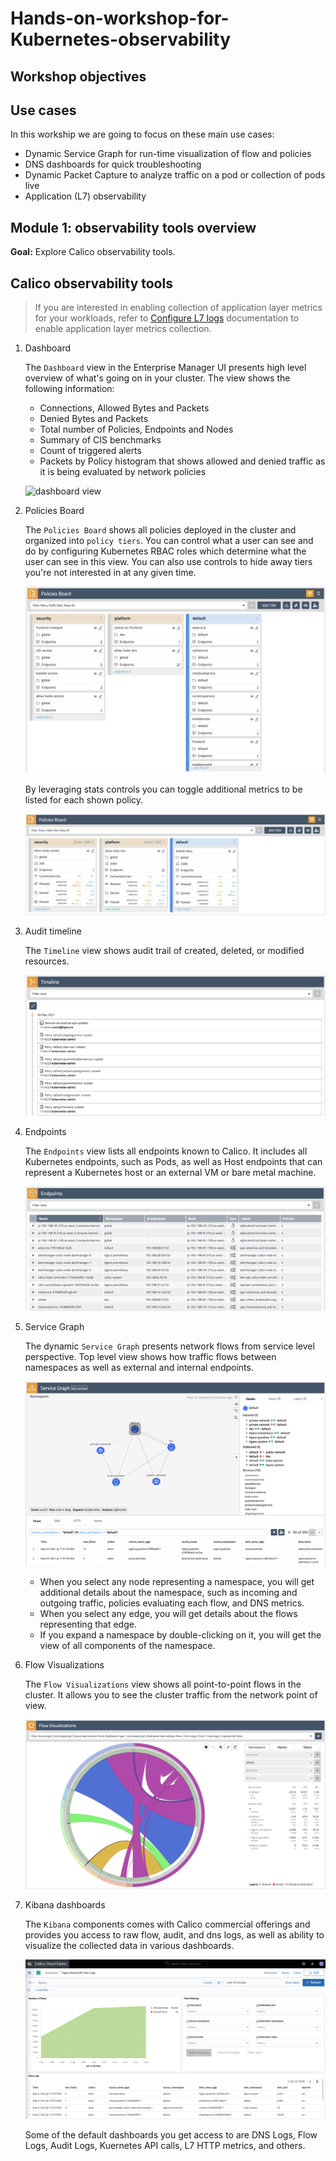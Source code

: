 # Hands-on-workshop-for-Kubernetes-observability

## Workshop objectives

## Use cases

In this workship we are going to focus on these main use cases:

- Dynamic Service Graph for run-time visualization of flow and policies 
- DNS dashboards for quick troubleshooting 
- Dynamic Packet Capture to analyze traffic on a pod or collection of pods live 
- Application (L7) observability

## Module 1: observability tools overview

**Goal:** Explore Calico observability tools.

## Calico observability tools

>If you are interested in enabling collection of application layer metrics for your workloads, refer to [Configure L7 logs](https://docs.tigera.io/visibility/elastic/l7/configure) documentation to enable application layer metrics collection.

1. Dashboard

    The `Dashboard` view in the Enterprise Manager UI presents high level overview of what's going on in your cluster. The view shows the following information:

    - Connections, Allowed Bytes and Packets
    - Denied Bytes and Packets
    - Total number of Policies, Endpoints and Nodes
    - Summary of CIS benchmarks
    - Count of triggered alerts
    - Packets by Policy histogram that shows allowed and denied traffic as it is being evaluated by network policies

    ![dashboard view](../../img/dashboard-view.png)

2. Policies Board

    The `Policies Board` shows all policies deployed in the cluster and organized into `policy tiers`. You can control what a user can see and do by configuring Kubernetes RBAC roles which determine what the user can see in this view. You can also use controls to hide away tiers you're not interested in at any given time.

    ![policies board](img/policies-board.png)

    By leveraging stats controls you can toggle additional metrics to be listed for each shown policy.

    ![policies board stats](img/policies-board-stats.png)

3. Audit timeline

    The `Timeline` view shows audit trail of created, deleted, or modified resources.

    ![timeline view](img/timeline-view.png)

4. Endpoints

    The `Endpoints` view lists all endpoints known to Calico. It includes all Kubernetes endpoints, such as Pods, as well as Host endpoints that can represent a Kubernetes host or an external VM or bare metal machine.

    ![endpoints view](img/endpoints-view.png)

5. Service Graph

    The dynamic `Service Graph` presents network flows from service level perspective. Top level view shows how traffic flows between namespaces as well as external and internal endpoints.

    ![service graph node view](img/service-graph-node.png)

    - When you select any node representing a namespace, you will get additional details about the namespace, such as incoming and outgoing traffic, policies evaluating each flow, and DNS metrics.
    - When you select any edge, you will get details about the flows representing that edge.
    - If you expand a namespace by double-clicking on it, you will get the view of all components of the namespace.

6. Flow Visualizations

    The `Flow Visualizations` view shows all point-to-point flows in the cluster. It allows you to see the cluster traffic from the network point of view.

    ![flow viz view](img/flow-viz.png)

7. Kibana dashboards

    The `Kibana` components comes with Calico commercial offerings and provides you access to raw flow, audit, and dns logs, as well as ability to visualize the collected data in various dashboards.

    ![kibana flows](img/kibana-flow-logs.png)

    Some of the default dashboards you get access to are DNS Logs, Flow Logs, Audit Logs, Kuernetes API calls, L7 HTTP metrics, and others.
